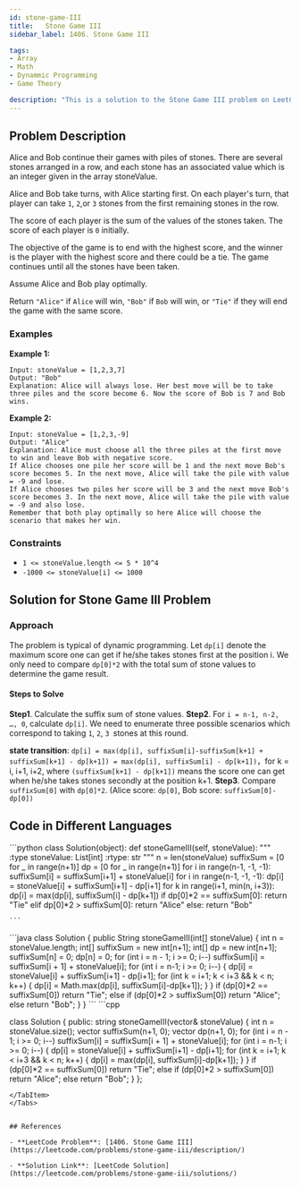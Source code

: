 ```yaml
---
id: stone-game-III
title:   Stone Game III
sidebar_label: 1406. Stone Game III

tags:
- Array
- Math
- Dynammic Programming
- Game Theory

description: "This is a solution to the Stone Game III problem on LeetCode."
---
```


## Problem Description
Alice and Bob continue their games with piles of stones. There are several stones arranged in a row, and each stone has an associated value which is an integer given in the array stoneValue.

Alice and Bob take turns, with Alice starting first. On each player's turn, that player can take `1`, `2`,or `3` stones from the first remaining stones in the row.

The score of each player is the sum of the values of the stones taken. The score of each player is `0` initially.

The objective of the game is to end with the highest score, and the winner is the player with the highest score and there could be a tie. The game continues until all the stones have been taken.

Assume Alice and Bob play optimally.

Return `"Alice"` if `Alice` will win, `"Bob"` if `Bob` will win, or `"Tie"` if they will end the game with the same score.
### Examples

**Example 1:**
```
Input: stoneValue = [1,2,3,7]
Output: "Bob"
Explanation: Alice will always lose. Her best move will be to take three piles and the score become 6. Now the score of Bob is 7 and Bob wins.

```

**Example 2:**

```
Input: stoneValue = [1,2,3,-9]
Output: "Alice"
Explanation: Alice must choose all the three piles at the first move to win and leave Bob with negative score.
If Alice chooses one pile her score will be 1 and the next move Bob's score becomes 5. In the next move, Alice will take the pile with value = -9 and lose.
If Alice chooses two piles her score will be 3 and the next move Bob's score becomes 3. In the next move, Alice will take the pile with value = -9 and also lose.
Remember that both play optimally so here Alice will choose the scenario that makes her win.
```


### Constraints
- `1 <= stoneValue.length <= 5 * 10^4`
- `-1000 <= stoneValue[i] <= 1000`

## Solution for Stone Game III Problem
### Approach 
The problem is typical of dynamic programming. Let `dp[i]` denote the maximum score one can get if he/she takes stones first at the position i. We only need to compare `dp[0]*2` with the total sum of stone values to determine the game result.

#### Steps to Solve
**Step1**. Calculate the suffix sum of stone values.
**Step2**. For `i = n-1, n-2, …, 0`, calculate `dp[i]`. We need to enumerate three possible scenarios which correspond to taking `1`, `2`, `3 `stones at this round.

**state transition**: `dp[i] = max(dp[i], suffixSum[i]-suffixSum[k+1] + suffixSum[k+1] - dp[k+1]) = max(dp[i], suffixSum[i] - dp[k+1])`，for k = i, i+1, i+2, where `(suffixSum[k+1] - dp[k+1])` means the score one can get when he/she takes stones secondly at the position k+1.
**Step3**. Compare `suffixSum[0]` with `dp[0]*2`. (Alice score: `dp[0]`, Bob score: `suffixSum[0]-dp[0])`

   ## Code in Different Languages
   <Tabs>
  <TabItem value="Python" label="Python">
  <SolutionAuthor name="@agarwalhimanshugaya"/>
   ```python
   class Solution(object):
    def stoneGameIII(self, stoneValue):
        """
        :type stoneValue: List[int]
        :rtype: str
        """
        n = len(stoneValue)
        suffixSum = [0 for _ in range(n+1)]
        dp = [0 for _ in range(n+1)]
        for i in range(n-1, -1, -1):
            suffixSum[i] = suffixSum[i+1] + stoneValue[i]
        for i in range(n-1, -1, -1):
            dp[i] = stoneValue[i] + suffixSum[i+1] - dp[i+1]
            for k in range(i+1, min(n, i+3)):
                dp[i] = max(dp[i], suffixSum[i] - dp[k+1])
        if dp[0]*2 == suffixSum[0]:
            return "Tie"
        elif dp[0]*2 > suffixSum[0]:
            return "Alice"
        else:
            return "Bob"

    ```

  </TabItem>
  <TabItem value="Java" label="Java">
  <SolutionAuthor name="@agarwalhimanshugaya"/>
   ```java
   class Solution {
    public String stoneGameIII(int[] stoneValue) {
        int n = stoneValue.length;
        int[] suffixSum = new int[n+1];
        int[] dp = new int[n+1];
        suffixSum[n] = 0;
        dp[n] = 0;
        for (int i = n - 1; i >= 0; i--)
            suffixSum[i] = suffixSum[i + 1] + stoneValue[i];
        for (int i = n-1; i >= 0; i--) {
            dp[i] = stoneValue[i] + suffixSum[i+1] - dp[i+1];
            for (int k = i+1; k < i+3 && k < n; k++) {
                dp[i] = Math.max(dp[i], suffixSum[i]-dp[k+1]);
            }
        }
        if (dp[0]*2 == suffixSum[0])
            return "Tie";
        else if (dp[0]*2 > suffixSum[0])
            return "Alice";
        else
            return "Bob";
    }
}
    ```

  </TabItem>
  <TabItem value="C++" label="C++">
  <SolutionAuthor name="@agarwalhimanshugaya"/>
   ```cpp
   
   class Solution {
public:
    string stoneGameIII(vector<int>& stoneValue) {
        int n = stoneValue.size();
        vector<int> suffixSum(n+1, 0);
        vector<int> dp(n+1, 0);
        for (int i = n - 1; i >= 0; i--)
            suffixSum[i] = suffixSum[i + 1] + stoneValue[i];
        for (int i = n-1; i >= 0; i--) {
            dp[i] = stoneValue[i] + suffixSum[i+1] - dp[i+1];
            for (int k = i+1; k < i+3 && k < n; k++) {
                dp[i] = max(dp[i],  suffixSum[i]-dp[k+1]);
            }
        }
        if (dp[0]*2 == suffixSum[0])
            return "Tie";
        else if (dp[0]*2 > suffixSum[0])
            return "Alice";
        else
            return "Bob";
    }
};
```
</TabItem>
</Tabs>


## References

- **LeetCode Problem**: [1406. Stone Game III](https://leetcode.com/problems/stone-game-iii/description/)

- **Solution Link**: [LeetCode Solution](https://leetcode.com/problems/stone-game-iii/solutions/)

